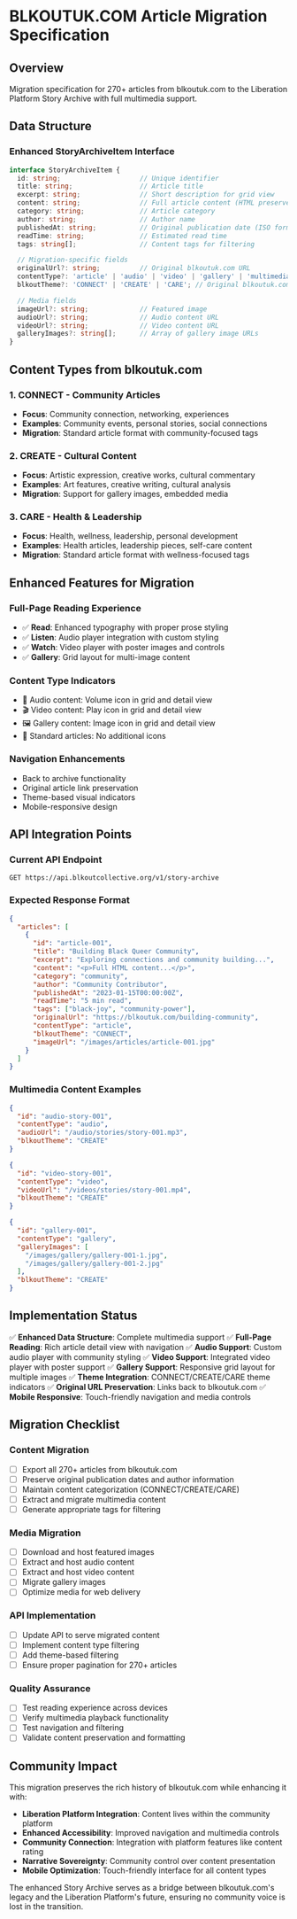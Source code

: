 # BLKOUTUK.COM Article Migration Specification

## Overview
Migration specification for 270+ articles from blkoutuk.com to the Liberation Platform Story Archive with full multimedia support.

## Data Structure

### Enhanced StoryArchiveItem Interface
```typescript
interface StoryArchiveItem {
  id: string;                    // Unique identifier
  title: string;                 // Article title
  excerpt: string;               // Short description for grid view
  content: string;               // Full article content (HTML preserved)
  category: string;              // Article category
  author: string;                // Author name
  publishedAt: string;           // Original publication date (ISO format)
  readTime: string;              // Estimated read time
  tags: string[];                // Content tags for filtering

  // Migration-specific fields
  originalUrl?: string;          // Original blkoutuk.com URL
  contentType?: 'article' | 'audio' | 'video' | 'gallery' | 'multimedia';
  blkoutTheme?: 'CONNECT' | 'CREATE' | 'CARE'; // Original blkoutuk.com themes

  // Media fields
  imageUrl?: string;             // Featured image
  audioUrl?: string;             // Audio content URL
  videoUrl?: string;             // Video content URL
  galleryImages?: string[];      // Array of gallery image URLs
}
```

## Content Types from blkoutuk.com

### 1. CONNECT - Community Articles
- **Focus**: Community connection, networking, experiences
- **Examples**: Community events, personal stories, social connections
- **Migration**: Standard article format with community-focused tags

### 2. CREATE - Cultural Content
- **Focus**: Artistic expression, creative works, cultural commentary
- **Examples**: Art features, creative writing, cultural analysis
- **Migration**: Support for gallery images, embedded media

### 3. CARE - Health & Leadership
- **Focus**: Health, wellness, leadership, personal development
- **Examples**: Health articles, leadership pieces, self-care content
- **Migration**: Standard article format with wellness-focused tags

## Enhanced Features for Migration

### Full-Page Reading Experience
- ✅ **Read**: Enhanced typography with proper prose styling
- ✅ **Listen**: Audio player integration with custom styling
- ✅ **Watch**: Video player with poster images and controls
- ✅ **Gallery**: Grid layout for multi-image content

### Content Type Indicators
- 🎵 Audio content: Volume icon in grid and detail view
- 🎬 Video content: Play icon in grid and detail view
- 🖼️ Gallery content: Image icon in grid and detail view
- 📖 Standard articles: No additional icons

### Navigation Enhancements
- Back to archive functionality
- Original article link preservation
- Theme-based visual indicators
- Mobile-responsive design

## API Integration Points

### Current API Endpoint
```
GET https://api.blkoutcollective.org/v1/story-archive
```

### Expected Response Format
```json
{
  "articles": [
    {
      "id": "article-001",
      "title": "Building Black Queer Community",
      "excerpt": "Exploring connections and community building...",
      "content": "<p>Full HTML content...</p>",
      "category": "community",
      "author": "Community Contributor",
      "publishedAt": "2023-01-15T00:00:00Z",
      "readTime": "5 min read",
      "tags": ["black-joy", "community-power"],
      "originalUrl": "https://blkoutuk.com/building-community",
      "contentType": "article",
      "blkoutTheme": "CONNECT",
      "imageUrl": "/images/articles/article-001.jpg"
    }
  ]
}
```

### Multimedia Content Examples
```json
{
  "id": "audio-story-001",
  "contentType": "audio",
  "audioUrl": "/audio/stories/story-001.mp3",
  "blkoutTheme": "CREATE"
}
```

```json
{
  "id": "video-story-001",
  "contentType": "video",
  "videoUrl": "/videos/stories/story-001.mp4",
  "blkoutTheme": "CREATE"
}
```

```json
{
  "id": "gallery-001",
  "contentType": "gallery",
  "galleryImages": [
    "/images/gallery/gallery-001-1.jpg",
    "/images/gallery/gallery-001-2.jpg"
  ],
  "blkoutTheme": "CREATE"
}
```

## Implementation Status

✅ **Enhanced Data Structure**: Complete multimedia support
✅ **Full-Page Reading**: Rich article detail view with navigation
✅ **Audio Support**: Custom audio player with community styling
✅ **Video Support**: Integrated video player with poster support
✅ **Gallery Support**: Responsive grid layout for multiple images
✅ **Theme Integration**: CONNECT/CREATE/CARE theme indicators
✅ **Original URL Preservation**: Links back to blkoutuk.com
✅ **Mobile Responsive**: Touch-friendly navigation and media controls

## Migration Checklist

### Content Migration
- [ ] Export all 270+ articles from blkoutuk.com
- [ ] Preserve original publication dates and author information
- [ ] Maintain content categorization (CONNECT/CREATE/CARE)
- [ ] Extract and migrate multimedia content
- [ ] Generate appropriate tags for filtering

### Media Migration
- [ ] Download and host featured images
- [ ] Extract and host audio content
- [ ] Extract and host video content
- [ ] Migrate gallery images
- [ ] Optimize media for web delivery

### API Implementation
- [ ] Update API to serve migrated content
- [ ] Implement content type filtering
- [ ] Add theme-based filtering
- [ ] Ensure proper pagination for 270+ articles

### Quality Assurance
- [ ] Test reading experience across devices
- [ ] Verify multimedia playback functionality
- [ ] Test navigation and filtering
- [ ] Validate content preservation and formatting

## Community Impact

This migration preserves the rich history of blkoutuk.com while enhancing it with:
- **Liberation Platform Integration**: Content lives within the community platform
- **Enhanced Accessibility**: Improved navigation and multimedia controls
- **Community Connection**: Integration with platform features like content rating
- **Narrative Sovereignty**: Community control over content presentation
- **Mobile Optimization**: Touch-friendly interface for all content types

The enhanced Story Archive serves as a bridge between blkoutuk.com's legacy and the Liberation Platform's future, ensuring no community voice is lost in the transition.